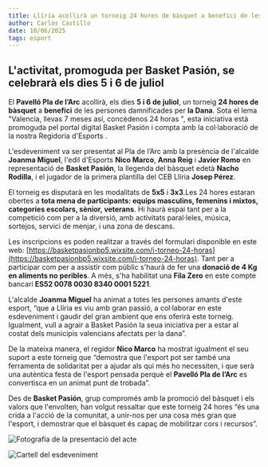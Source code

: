 ```yaml
---
title: Llíria acollirà un torneig 24 hores de bàsquet a benefici de les persones damnificades per la dana
author: Carlos Castillo
date: 10/06/2025
tags: esport
---
```


## L'activitat, promoguda per Basket Pasión, se celebrarà els dies 5 i 6 de juliol


El **Pavelló Pla de l’Arc** acollirà, els dies **5 i 6 de juliol**, un torneig **24 hores de bàsquet** a **benefici** de les persones damnificades per **la Dana**. Sota el lema "Valencia, llevas 7 meses así, concédenos 24 horas ", esta iniciativa està promoguda pel portal digital Basket Pasión i compta amb la col·laboració de la nostra Regidoria d'Esports .

L'esdeveniment va ser presentat al Pla de l’Arc amb la presència de l'alcalde **Joanma Miguel**, l'edil d'Esports **Nico Marco**, **Anna Reig** i **Javier Romo** en representació de **Basket Pasión**, la llegenda del bàsquet edetà **Nacho Rodilla**, i el jugador de la primera plantilla del CEB Llíria **Josep Pérez**.

El torneig es disputarà en les modalitats de **5x5** i **3x3**.Les 24 hores estaran obertes a **tota mena de participants: equips masculins, femenins i mixtos, categories escolars, sènior, veterans**. Hi haurà espai tant per a la competició com per a la diversió, amb activitats paral·leles, música, sortejos, servici de menjar, i una zona de descans.

Les inscripcions es poden realitzar a través del formulari disponible en este web: [https://basketpasionbp5.wixsite.com/i-torneo-24-horas](https://basketpasionbp5.wixsite.com/i-torneo-24-horas). Tant per a participar com per a assistir com públic s'haurà de fer una **donació de 4 Kg en aliments no peribles**. A més, s'ha habilitat una **Fila Zero** en este compte bancari **ES52 0078 0030 8340 0001 5221**.

L'alcalde **Joanma Miguel** ha animat a totes les persones amants d'este esport, “que a Llíria es viu amb gran passió, a col·laborar en este esdeveniment i gaudir del gran ambient que ens oferirà este torneig. Igualment, vull a agrair a Basket Pasión la seua iniciativa per a estar al costat dels municipis valencians afectats per la dana”.

De la mateixa manera, el regidor **Nico Marco** ha mostrat igualment el seu suport a este torneig que “demostra que l'esport pot ser també una ferramenta de solidaritat per a ajudar als qui més ho necessiten, i que serà una autèntica festa de l'esport pensada perquè el **Pavelló Pla de l’Arc** es convertisca en un animat punt de trobada”.

Des de **Basket Pasión**, grup compromés amb la promoció del bàsquet i els valors que l'envolten, han volgut ressaltar que este torneig 24 hores “és una crida a l'acció de la comunitat, a unir-nos per una cosa més gran que l'esport, i demostrar que el bàsquet és capaç de mobilitzar cors i recursos”.

![ Fotografía de la presentació del acte ](/assets/continguts/recursos/20250610-presentacióntorneosolidariobasket.jpg "Fotografía de la presentación del acte")

![ Cartell del esdeveniment ](/assets/continguts/recursos/20250610-cartelbasket24horas.jpg "Cartell del esdeveniment")



